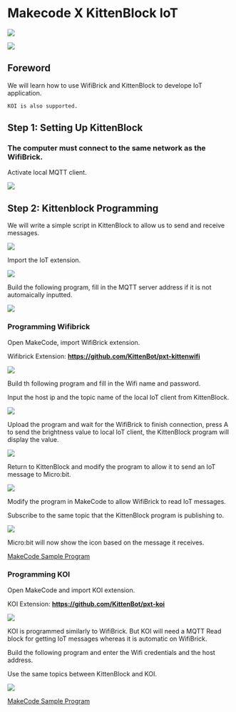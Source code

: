 # Makecode X KittenBlock IoT

![](../../functional_module/PWmodules/images/mcbanner.png)

![](../../functional_module/PWmodules/images/kbbanner.png)

## Foreword

We will learn how to use WifiBrick and KittenBlock to develope IoT application.

    KOI is also supported.

## Step 1: Setting Up KittenBlock

### The computer must connect to the same network as the WifiBrick.

Activate local MQTT client.

![](./iotimage/kb4.png)

## Step 2: Kittenblock Programming

We will write a simple script in KittenBlock to allow us to send and receive messages.

![](./iotimage/kb1.png)

Import the IoT extension.

![](./iotimage/kb5.png)

Build the following program, fill in the MQTT server address if it is not automaically inputted.

![](./iotimage/kb6.png)

### Programming Wifibrick

Open MakeCode, import WifiBrick extension.

Wifibrick Extension: **https://github.com/KittenBot/pxt-kittenwifi**

![](./iotimage/iot-38.png)

Build th following program and fill in the Wifi name and password.

Input the host ip and the topic name of the local IoT client from KittenBlock.

![](./iotimage/kb7.png)

Upload the program and wait for the WifiBrick to finish connection, press A to send the brightness value to local IoT client, the KittenBlock program will display the value.

![](./iotimage/kb8.png)

Return to KittenBlock and modify the program to allow it to send an IoT message to Micro:bit.

![](./iotimage/kb9.png)

Modify the program in MakeCode to allow WifiBrick to read IoT messages.

Subscribe to the same topic that the KittenBlock program is publishing to.

![](./iotimage/kb10.png)

Micro:bit will now show the icon based on the message it receives.

[MakeCode Sample Program](https://makecode.microbit.org/_htm71EcY0JrK)

### Programming KOI

Open MakeCode and import KOI extension.

KOI Extension: **https://github.com/KittenBot/pxt-koi**

![](./iotimage/iot-38.png)

KOI is programmed similarly to WifiBrick. But KOI will need a MQTT Read block for getting IoT messages whereas it is automatic on WifiBrick.

Build the following program and enter the Wifi credentials and the host address.

Use the same topics between KittenBlock and KOI.

![](./iotimage/kb11.png)

[MakeCode Sample Program](https://makecode.microbit.org/_draT4U6hEJiA)
